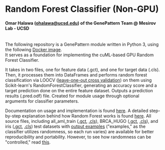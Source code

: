 # Random Forest Classifier (Non-GPU)
#### Omar Halawa (ohalawa@ucsd.edu) of the GenePattern Team @ Mesirov Lab - UCSD
\
The following repository is a GenePattern module written in Python 3, using the following [Docker image](https://hub.docker.com/layers/omarhalawa/randomforest/1.0/images/sha256-995d424aa0fa77f608aaa5575faafad6cea966a377fdb8dd51e9144e74f7ff21?context=repo). 
\
It serves as a foundation for implementing the cuML-based GPU Random Forest Classifier.

It takes in two files, one for feature data (.gct), and one for target data (.cls). Then, it processes them into DataFrames and performs random forest classification via LOOCV ([leave-one-out cross validation](https://towardsdatascience.com/cross-validation-explained-evaluating-estimator-performance-e51e5430ff85)) on them using Scikit-learn's RandomForestClassifier, generating an accuracy score and a target prediction done on the entire feature dataset. Outputs a prediction results (.pred.odf) file. Created for module usage through optional arguments for classifier parameters.

Documentation on usage and implementation is found [here](https://github.com/omarhalawa3301/randomforest/blob/main/docs/tutorial.md).
A detailed step-by-step explanation behind how Random Forest works is found [here](https://github.com/omarhalawa3301/randomforest/blob/main/docs/randomforest.md).
All source files, including all_aml_train ([.gct](https://github.com/omarhalawa3301/randomforest/blob/main/data/all_aml_train.gct), [.cls](https://github.com/omarhalawa3301/randomforest/blob/main/data/all_aml_train.cls)), BRCA_HUGO ([.gct](https://github.com/omarhalawa3301/randomforest/blob/main/data/all_aml_train.gct), [.cls](https://github.com/omarhalawa3301/randomforest/blob/main/data/all_aml_train.cls)), and iris ([.gct](https://github.com/omarhalawa3301/randomforest/blob/main/data/iris.gct), [.cls](https://github.com/omarhalawa3301/randomforest/blob/main/data/iris.cls)) test datasets with [output examples](https://github.com/omarhalawa3301/randomforest/blob/main/data/example_output) ("examples," as the classifier utilizes randomness, so each run varies) are available for better reproducibility and portability. However, to see how randomness can be "controlled," read [this](https://github.com/genepattern/RandomForestClassifier/blob/main/data/example_output/reproduc.md).
